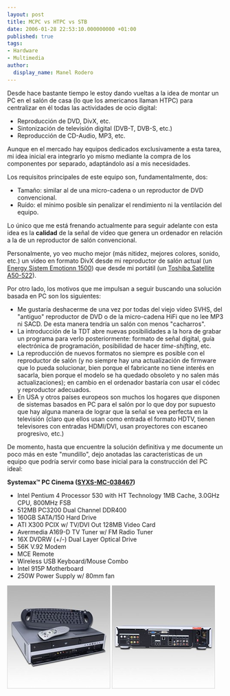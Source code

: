 ```yaml
---
layout: post
title: MCPC vs HTPC vs STB
date: 2006-01-28 22:53:10.000000000 +01:00
published: true
tags:
- Hardware
- Multimedia
author:
  display_name: Manel Rodero
---
```


Desde hace bastante tiempo le estoy dando vueltas a la idea de montar un PC en el salón de casa (lo que los americanos llaman HTPC) para centralizar en él todas las actividades de ocio digital:

* Reproducción de DVD, DivX, etc.
* Sintonización de televisión digital (DVB-T, DVB-S, etc.)
* Reproducción de CD-Audio, MP3, etc.

Aunque en el mercado hay equipos dedicados exclusivamente a esta tarea, mi idea inicial era integrarlo yo mismo mediante la compra de los componentes por separado, adaptándolo así a mis necesidades.

Los requisitos principales de este equipo son, fundamentalmente, dos:

* Tamaño: similar al de una micro-cadena o un reproductor de DVD convencional.
* Ruído: el mínimo posible sin penalizar el rendimiento ni la ventilación del equipo.

Lo único que me está frenando actualmente para seguir adelante con esta idea es la **calidad** de la señal de vídeo que genera un ordenador en relación a la de un reproductor de salón convencional.

Personalmente, yo veo mucho mejor (más nitidez, mejores colores, sonido, etc.) un vídeo en formato DivX desde mi reproductor de salón actual (un [Energy Sistem Emotionn 1500][1]) que desde mi portátil (un [Toshiba Satellite A50-522][2]).

Por otro lado, los motivos que me impulsan a seguir buscando una solución basada en PC son los siguientes:

* Me gustaría deshacerme de una vez por todas del viejo vídeo SVHS, del "antiguo" reproductor de DVD o de la micro-cadena HiFi que no lee MP3 ni SACD. De esta manera tendría un salón con menos "cacharros".
* La introducción de la TDT abre nuevas posibilidades a la hora de grabar un programa para verlo posteriormente: formato de señal digital, guía electrónica de programación, posibilidad de hacer _time-shifting_, etc.
* La reproducción de nuevos formatos no siempre es posible con el reproductor de salón (y no siempre hay una actualización de firmware que lo pueda solucionar, bien porque el fabricante no tiene interés en sacarla, bien porque el modelo se ha quedado obsoleto y no salen más actualizaciones); en cambio en el ordenador bastaría con usar el códec y reproductor adecuados.
* En USA y otros países europeos son muchos los hogares que disponen de sistemas basados en PC para el salón por lo que doy por supuesto que hay alguna manera de lograr que la señal se vea perfecta en la televisión (claro que ellos usan como entrada el formato HDTV, tienen televisores con entradas HDMI/DVI, usan proyectores con escaneo progresivo, etc.)

De momento, hasta que encuentre la solución definitiva y me documente un poco más en este "mundillo", dejo anotadas las características de un equipo que podría servir como base inicial para la construcción del PC ideal:

**Systemax™ PC Cinema ([SYXS-MC-038467][3])**

* Intel Pentium 4 Processor 530 with HT Technology 1MB Cache, 3.0GHz CPU, 800MHz FSB
* 512MB PC3200 Dual Channel DDR400
* 160GB SATA/150 Hard Drive
* ATI X300 PCIX w/ TV/DVI Out 128MB Video Card
* Avermedia A169-D TV Tuner w/ FM Radio Tuner
* 16X DVDRW (+/-) Dual Layer Optical Drive
* 56K V.92 Modem
* MCE Remote
* Wireless USB Keyboard/Mouse Combo
* Intel 915P Motherboard
* 250W Power Supply w/ 80mm fan

![Systemax PC Cinema][4] ![Systemax PC Cinema][5]

[1]: http://www.energysistem.com/cgi-bin/ficha_de_producto/ficha.pl?CODIGO=36828&IDIOMA=es&TIPO=completo
[2]: http://es.computers.toshiba-europe.com/cgi-bin/ToshibaCSG/product_page.jsp?service=ES&PRODUCT_ID=95767
[3]: http://www.tigerdirect.ca/applications/searchtools/item-detailsinactive.asp?EdpNo=1227542&Tab=0&NoMapp=
[4]: /assets/img/blog/2006-01-28_image_1.jpg "Systemax PC Cinema"
[5]: /assets/img/blog/2006-01-28_image_2.jpg "Systemax PC Cinema"
